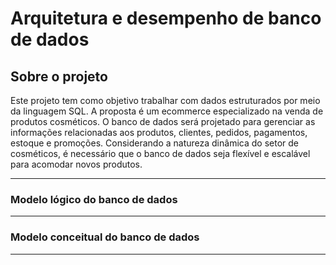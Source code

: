 <h1> Arquitetura e desempenho de banco de dados </h1>

## Sobre o projeto

Este projeto tem como objetivo trabalhar com dados estruturados por meio da linguagem SQL. A proposta é um ecommerce especializado na venda de produtos cosméticos. O banco de dados será projetado para gerenciar as informações relacionadas aos produtos, clientes, pedidos, pagamentos, estoque e promoções. Considerando a natureza dinâmica do setor de cosméticos, é necessário que o banco de dados seja flexível e escalável para acomodar novos produtos.

---

### Modelo lógico do banco de dados
---

### Modelo conceitual do banco de dados
---
